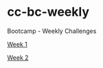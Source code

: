 # cc-bc-weekly
Bootcamp - Weekly Challenges 



[Week 1](weekly%20challenges/week1.js)

[Week 2](weekly%20challenges/week2.js)
